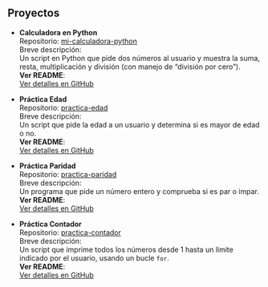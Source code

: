 ## Proyectos

- **Calculadora en Python**  
  Repositorio: [mi-calculadora-python](https://github.com/AlbadawiDev/mi-calculadora-python)  
  Breve descripción:  
  Un script en Python que pide dos números al usuario y muestra la suma, resta, multiplicación y división (con manejo de “división por cero”).  
  **Ver README**:  
  [Ver detalles en GitHub](https://github.com/AlbadawiDev/mi-calculadora-python/blob/main/README.md)

- **Práctica Edad**  
  Repositorio: [practica-edad](https://github.com/AlbadawiDev/practica-edad)  
  Breve descripción:  
  Un script que pide la edad a un usuario y determina si es mayor de edad o no.  
  **Ver README**:  
  [Ver detalles en GitHub](https://github.com/AlbadawiDev/practica-edad/blob/main/README.md)

- **Práctica Paridad**  
  Repositorio: [practica-paridad](https://github.com/AlbadawiDev/practica-paridad)  
  Breve descripción:  
  Un programa que pide un número entero y comprueba si es par o impar.  
  **Ver README**:  
  [Ver detalles en GitHub](https://github.com/AlbadawiDev/practica-paridad/blob/main/README.md)

- **Práctica Contador**  
  Repositorio: [practica-contador](https://github.com/AlbadawiDev/practica-contador)  
  Breve descripción:  
  Un script que imprime todos los números desde 1 hasta un límite indicado por el usuario, usando un bucle `for`.  
  **Ver README**:  
  [Ver detalles en GitHub](https://github.com/AlbadawiDev/practica-contador/blob/main/README.md)

